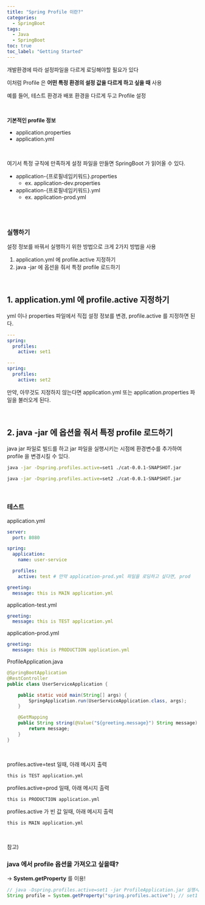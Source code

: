 ```yaml
---
title: "Spring Profile 이란?"
categories:
  - SpringBoot
tags:
  - Java
  - SpringBoot
toc: true
toc_label: "Getting Started"
---
```


개발환경에 따라 설정파일을 다르게 로딩해야할 필요가 있다

이처럼 Profile 은 **어떤 특정 환경의 설정 값을 다르게 하고 싶을 때** 사용

예를 들어, 테스트 환경과 배포 환경을 다르게 두고 Profile 설정

<br>

**기본적인 profile 정보**

- application.properties
- application.yml

<br>

여기서 특정 규칙에 만족하게 설정 파일을 만들면 SpringBoot 가 읽어올 수 있다.

- application-{프로필네임키워드}.properties
    - ex. application-dev.properties
- application-{프로필네임키워드}.yml
    - ex. application-prod.yml

<br>
<br>

### 실행하기

설정 정보를 바꿔서 실행하기 위한 방법으로 크게 2가지 방법을 사용

1. application.yml 에 profile.active 지정하기
2. java -jar 에 옵션을 줘서 특정 profile 로드하기

<br>

## 1. application.yml 에 profile.active 지정하기

yml 이나 properties 파일에서 직접 설정 정보를 변경, profile.active 를 지정하면 된다.

```yaml
---
spring:
  profiles:
    active: set1

---
spring:
  profiles:
    active: set2
```

만약, 아무것도 지정하지 않는다면 application.yml 또는 application.properties 파일을 불러오게 된다.

<br>

## 2. java -jar 에 옵션을 줘서 특정 profile 로드하기

java jar 파일로 빌드를 하고 jar 파일을 실행시키는 시점에 환경변수를 추가하여 profile 을 변경시킬 수 있다.

```bash
java -jar -Dspring.profiles.active=set1 ./cat-0.0.1-SNAPSHOT.jar

java -jar -Dspring.profiles.active=set2 ./cat-0.0.1-SNAPSHOT.jar
```

<br>

### 테스트

application.yml

```yaml
server:
  port: 8080

spring:
  application:
    name: user-service

  profiles:
    active: test # 만약 application-prod.yml 파일을 로딩하고 싶다면, prod

greeting:
  message: this is MAIN application.yml
```

application-test.yml

```yaml
greeting:
  message: this is TEST application.yml
```

application-prod.yml

```yaml
greeting:
  message: this is PRODUCTION application.yml
```

ProfileApplication.java

```java
@SpringBootApplication
@RestController
public class UserServiceApplication {

    public static void main(String[] args) {
        SpringApplication.run(UserServiceApplication.class, args);
    }

    @GetMapping
    public String string(@Value("${greeting.message}") String message) {
        return message;
    }
}
```

<br>

profiles.active=test 일때, 아래 메시지 출력

```
this is TEST application.yml
```

profiles.active=prod 일때, 아래 메시지 출력

```
this is PRODUCTION application.yml
```

profiles.active 가 빈 값 일때, 아래 메시지 출력

```
this is MAIN application.yml
```

<br>

참고)

### java 에서 profile 옵션을 가져오고 싶을때?

→ **System.getProperty** 를 이용!

```java
// java -Dspring.profiles.active=set1 -jar ProfileApplication.jar 실행시
String profile = System.getProperty("spring.profiles.active"); // set1
```

